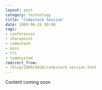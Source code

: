 ```yaml
---
layout: post
category: technology
title: 'Codestock Session'
date: 2009-06-26 00:00
tags:
- conferences
- sharepoint
- codestock
- moss
- tfs
- teamsystem
redirect_from:
- /blog/2009/6926/codestock-session.html
---
```

Content coming soon
